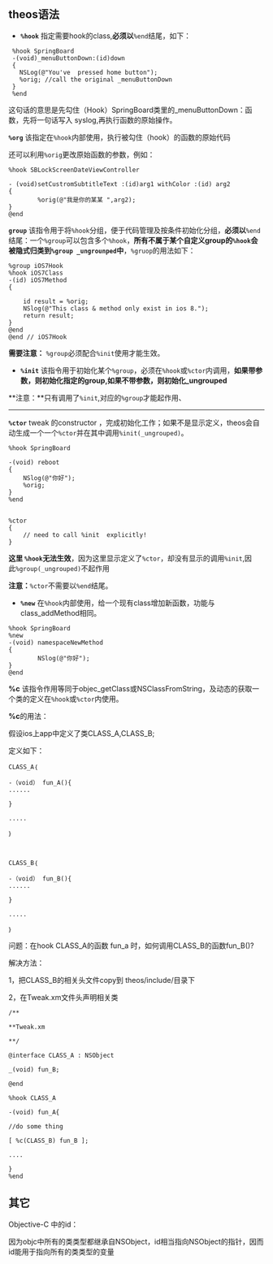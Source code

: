 ## theos语法

- **`%hook`**
  指定需要hook的class,**必须以**`%end`结尾，如下：

```
 %hook SpringBoard
 -(void)_menuButtonDown:(id)down
 {
   NSLog(@"You've  pressed home button");
   %orig; //call the original _menuButtonDown
 }
 %end
```

这句话的意思是先勾住（Hook）SpringBoard类里的_menuButtonDown：函数，先将一句话写入 syslog,再执行函数的原始操作。



**`%org`**
该指定在`%hook`内部使用，执行被勾住（hook）的函数的原始代码



还可以利用`%orig`更改原始函数的参数，例如：

```
%hook SBLockScreenDateViewController 

- (void)setCustromSubtitleText :(id)arg1 withColor :(id) arg2
{
        %orig(@"我是你的某某 ",arg2);
}
@end
```



**`group`**
该指令用于将`%hook`分组，便于代码管理及按条件初始化分组，**必须以**`%end`结尾：一个`%group`可以包含多个`%hook`，**所有不属于某个自定义group的`%hook`会被隐式归类到`%group _ungrounped`中**，`%gruop`的用法如下：

```
%group iOS7Hook
%hook iOS7Class
-(id) iOS7Method
{

    id result = %orig;
    NSlog(@"This class & method only exist in ios 8.");
    return result;
}
@end
@end // iOS7Hook
```

**需要注意：**  `%group`必须配合`%init`使用才能生效。



- **`%init`**
  该指令用于初始化某个`%group`，必须在`%hook`或`%ctor`内调用，**如果带参数，则初始化指定的group,如果不带参数，则初始化_ungrouped**

**注意：**只有调用了`%init`,对应的`%group`才能起作用、

********

**`%ctor`**
tweak 的constructor ，完成初始化工作；如果不是显示定义，theos会自动生成一个一个`%ctor`并在其中调用`%init(_ungrouped)`。



```
%hook SpringBoard

-(void) reboot
{
    NSlog(@"你好");
    %orig;
}
%end


%ctor
{
    // need to call %init  explicitly!
}
```

**这里 `%hook`无法生效**，因为这里显示定义了`%ctor`，却没有显示的调用`%init`,因此`%group(_ungrouped)`不起作用



**注意：**`%ctor`不需要以`%end`结尾。



- **`%new`**
  在`%hook`内部使用，给一个现有class增加新函数，功能与class_addMethod相同。

```
%hook SpringBoard
%new
-(void) namespaceNewMethod
{
        NSlog(@"你好");
}
@end
```







**%c**
该指令作用等同于objec_getClass或NSClassFromString，及动态的获取一个类的定义在`%hook`或`%ctor`内使用。



**%c**的用法：

假设ios上app中定义了类CLASS_A,CLASS_B;

定义如下：

```
CLASS_A｛

-（void） fun_A(){
......

}

.....

｝



CLASS_B｛

-（void） fun_B(){
......

}

.....

｝
```

问题：在hook CLASS_A的函数 fun_a  时，如何调用CLASS_B的函数fun_B()?

解决方法：

1，把CLASS_B的相关头文件copy到 theos/include/目录下

2，在Tweak.xm文件头声明相关类

```
/**

**Tweak.xm

**/

@interface CLASS_A : NSObject

_(void) fun_B;

@end

%hook CLASS_A

-(void) fun_A{

//do some thing

[ %c(CLASS_B) fun_B ];

....

}
%end
```







## 其它

Objective-C 中的id：

因为objc中所有的类类型都继承自NSObject，id相当指向NSObject的指针，因而id能用于指向所有的类类型的变量

